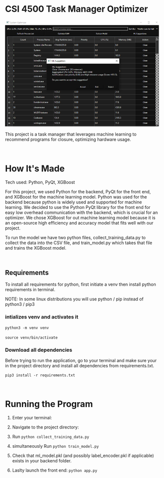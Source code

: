 # CSI 4500 Task Manager Optimizer
![alt text](image.png)

This project is a task manager that leverages machine learning to recommend programs for closure, optimizing hardware usage.


&nbsp;
# How It's Made
Tech used: Python, PyQt, XGBoost

For this project, we used Python for the backend, PyQt for the front end, and XGBoost for the machine learning model. Python was used for the backend because python is widely used and supported for machine learning. We decided to use the Python PyQt library for the front end for easy low overhead communication with the backend, which is crucial for an optimizer. We chose XGBoost for out machine learning model because it is an open-source high efficiency and accuracy model that fits well with our project. 

To run the model we have two python files, collect_training_data.py to collect the data into the CSV file, and train_model.py which takes that file and trains the XGBoost model.

&nbsp;
## Requirements
To install all requirements for python, first initiate a venv then install python requirements in terminal. 

NOTE: In some linux distributions you will use python / pip instead of python3 / pip3

### intializes venv and activates it
```
python3 -m venv venv

source venv/bin/activate 
```

### Download all dependencies
Before trying to run the application, go to your terminal and make sure your in the project directory and install all dependencies from requirements.txt.
```
pip3 install -r requirements.txt 
```


&nbsp;
# Running the Program
1. Enter your terminal:

2. Navigate to the project directory: 

3. Run ```python collect_training_data.py```

4. simultaneously Run ```python train_model.py```

5. Check that ml_model.pkl (and possibly label_encoder.pkl if applicable) exists in your backend folder.

6. Laslty launch the front end: ```python app.py```



